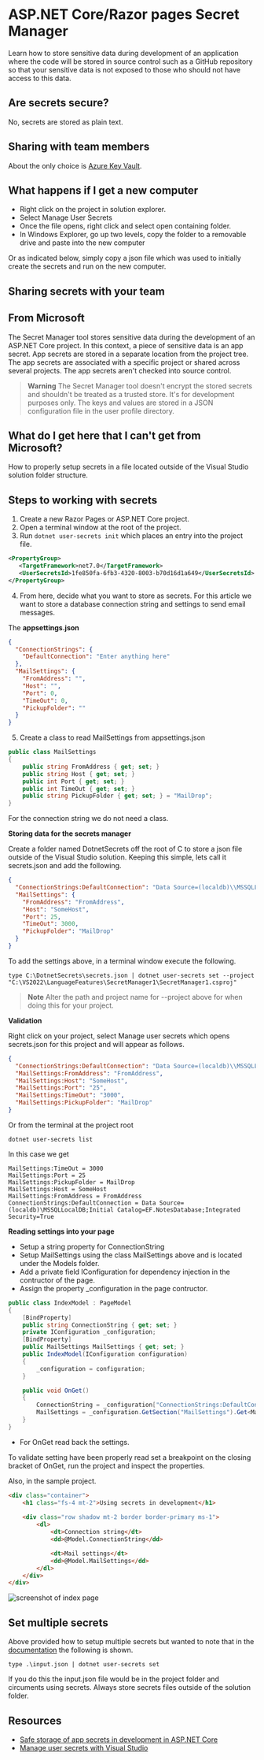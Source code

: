 ﻿# ASP.NET Core/Razor pages Secret Manager

Learn how to store sensitive data during development of an application where the code will be stored in source control such as a GitHub repository so that your sensitive data is not exposed to those who should not have access to this data.

## Are secrets secure?

No, secrets are stored as plain text.

## Sharing with team members

About the only choice is [Azure Key Vault](https://azure.microsoft.com/en-gb/products/key-vault/).


## What happens if I get a new computer

- Right click on the project in solution explorer.
- Select Manage User Secrets
- Once the file opens, right click and select open containing folder.
- In Windows Explorer, go up two levels, copy the folder to a removable drive and paste into the new computer

Or as indicated below, simply copy a json file which was used to initially create the secrets and run on the new computer.

## Sharing secrets with your team



## From Microsoft

The Secret Manager tool stores sensitive data during the development of an ASP.NET Core project. In this context, a piece of sensitive data is an app secret. App secrets are stored in a separate location from the project tree. The app secrets are associated with a specific project or shared across several projects. The app secrets aren't checked into source control.

> **Warning**
> The Secret Manager tool doesn't encrypt the stored secrets and shouldn't be treated as a trusted store. It's for development purposes only. The keys and values are stored in a JSON configuration file in the user profile directory.

## What do I get here that I can't get from Microsoft?

How to properly setup secrets in a file located outside of the Visual Studio solution folder structure.

## Steps to working with secrets

1. Create a new Razor Pages or ASP.NET Core project.
1. Open a terminal window at the root of the project.
1. Run `dotnet user-secrets init` which places an entry into the project file.

```xml
<PropertyGroup>
   <TargetFramework>net7.0</TargetFramework>
   <UserSecretsId>1fe850fa-6fb3-4320-8003-b70d16d1a649</UserSecretsId>
</PropertyGroup>
```

4.  From here, decide what you want to store as secrets. For this article we want to store a database connection string and settings to send email messages.


The **appsettings.json**

```json
{  
  "ConnectionStrings": {
    "DefaultConnection": "Enter anything here"
  },
  "MailSettings": {
    "FromAddress": "",
    "Host": "",
    "Port": 0,
    "TimeOut": 0,
    "PickupFolder": ""
  }
}
```

5. Create a class to read MailSettings from appsettings.json

```csharp
public class MailSettings
{
    public string FromAddress { get; set; }
    public string Host { get; set; }
    public int Port { get; set; }
    public int TimeOut { get; set; }
    public string PickupFolder { get; set; } = "MailDrop";
}
```

For the connection string we do not need a class.

**Storing data for the secrets manager**

Create a folder named DotnetSecrets off the root of C to store a json file outside of the Visual Studio solution. Keeping this simple, lets call it secrets.json and add the following.

```json
{
  "ConnectionStrings:DefaultConnection": "Data Source=(localdb)\\MSSQLLocalDB;Initial Catalog=EF.NotesDatabase;Integrated Security=True",
  "MailSettings": {
    "FromAddress": "FromAddress",
    "Host": "SomeHost",
    "Port": 25,
    "TimeOut": 3000,
    "PickupFolder": "MailDrop"
  }
}
```

To add the settings above, in a terminal window execute the following.

```
type C:\DotnetSecrets\secrets.json | dotnet user-secrets set --project "C:\VS2022\LanguageFeatures\SecretManager1\SecretManager1.csproj"
```

> **Note**
> Alter the path and project name for --project above for when doing this for your project.

**Validation**

Right click on your project, select Manage user secrets which opens secrets.json for this project and will appear as follows.



```json
{
  "ConnectionStrings:DefaultConnection": "Data Source=(localdb)\\MSSQLLocalDB;Initial Catalog=EF.NotesDatabase;Integrated Security=True",
  "MailSettings:FromAddress": "FromAddress",
  "MailSettings:Host": "SomeHost",
  "MailSettings:Port": "25",
  "MailSettings:TimeOut": "3000",
  "MailSettings:PickupFolder": "MailDrop"
}
```

Or from the terminal at the project root 


```
dotnet user-secrets list
```

In this case we get

```
MailSettings:TimeOut = 3000
MailSettings:Port = 25
MailSettings:PickupFolder = MailDrop
MailSettings:Host = SomeHost
MailSettings:FromAddress = FromAddress
ConnectionStrings:DefaultConnection = Data Source=(localdb)\MSSQLLocalDB;Initial Catalog=EF.NotesDatabase;Integrated Security=True
```


**Reading settings into your page**

- Setup a string property for ConnectionString
- Setup MailSettings using the class MailSettings above and is located under the Models folder.
- Add a private field IConfiguration for dependency injection in the contructor of the page.
- Assign the property _configuration in the page contructor.

```csharp
public class IndexModel : PageModel
{
    [BindProperty]
    public string ConnectionString { get; set; }
    private IConfiguration _configuration;
    [BindProperty]
    public MailSettings MailSettings { get; set; }
    public IndexModel(IConfiguration configuration)
    {
        _configuration = configuration;
    }

    public void OnGet()
    {
        ConnectionString = _configuration["ConnectionStrings:DefaultConnection"]!;
        MailSettings = _configuration.GetSection("MailSettings").Get<MailSettings>()!;
    }
}
```

- For OnGet read back the settings.

To validate setting have been properly read set a breakpoint on the closing bracket of OnGet, run the project and inspect the properties.

Also, in the sample project.

```html
<div class="container">
    <h1 class="fs-4 mt-2">Using secrets in development</h1>
    
    <div class="row shadow mt-2 border border-primary ms-1">
        <dl>
            <dt>Connection string</dt>
            <dd>@Model.ConnectionString</dd>

            <dt>Mail settings</dt>
            <dd>@Model.MailSettings</dd>
        </dl> 
    </div>
</div>
```

![screenshot of index page](assets/indexpage.png)


## Set multiple secrets 

Above provided how to setup multiple secrets but wanted to note that in the [documentation](https://learn.microsoft.com/en-us/aspnet/core/security/app-secrets?view=aspnetcore-7.0&tabs=windows#set-multiple-secrets) the following is shown.

```
type .\input.json | dotnet user-secrets set
```

If you do this the input.json file would be in the project folder and circuments using secrets. Always store secrets files outside of the solution folder.



## Resources

- [Safe storage of app secrets in development in ASP.NET Core](https://learn.microsoft.com/en-us/aspnet/core/security/app-secrets?view=aspnetcore-7.0&tabs=windows)
- [Manage user secrets with Visual Studio](https://learn.microsoft.com/en-us/aspnet/core/security/app-secrets?view=aspnetcore-7.0&tabs=windows#manage-user-secrets-with-visual-studio)
